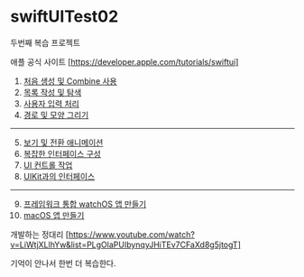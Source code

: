 # swiftUITest02
두번째 복습 프로젝트

애플 공식 사이트 [https://developer.apple.com/tutorials/swiftui]

1. [처음 생성 및 Combine 사용](https://developer.apple.com/tutorials/swiftui/creating-and-combining-views)
2. [목록 작성 및 탐색](https://developer.apple.com/tutorials/swiftui/building-lists-and-navigation) 
3. [사용자 입력 처리](https://developer.apple.com/tutorials/swiftui/handling-user-input)
4. [경로 및 모양 그리기](https://developer.apple.com/tutorials/swiftui/drawing-paths-and-shapes)
----
5. [보기 및 전환 애니메이션](https://developer.apple.com/tutorials/swiftui/animating-views-and-transitions)
6. [복잡한 인터페이스 구성](https://developer.apple.com/tutorials/swiftui/composing-complex-interfaces)
7. [UI 컨트롤 작업](https://developer.apple.com/tutorials/swiftui/working-with-ui-controls)
8. [UIKit과의 인터페이스](https://developer.apple.com/tutorials/swiftui/interfacing-with-uikit)
----
9. [프레임워크 통합 watchOS 앱 만들기](https://developer.apple.com/tutorials/swiftui/creating-a-watchos-app)
10. [macOS 앱 만들기](https://developer.apple.com/tutorials/swiftui/creating-a-macos-app)

개발하는 정대리 [https://www.youtube.com/watch?v=LiWtjXLlhYw&list=PLgOlaPUIbynqyJHiTEv7CFaXd8g5jtogT]

기억이 안나서 한번 더 복습한다.

